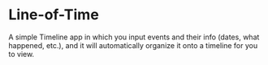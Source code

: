 # Line-of-Time
A simple Timeline app in which you input events and their info (dates, what happened, etc.), and it will automatically organize it onto a timeline for you to view.
